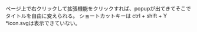 ページ上で右クリックして拡張機能をクリックすれば、popupが出てきてそこでタイトルを自由に変えられる。
ショートカットキーは ctrl + shift + Y
*icon.svgは表示できていない。
